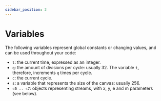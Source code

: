```yaml
---
sidebar_position: 2
---
```

# Variables
The following variables represent global constants or changing values, and can be used throughout your code:
* `t`: the current time, expressed as an integer.
* `q`: the amount of divisions per cycle: usually 32. The variable `t`, therefore, increments `q` times per cycle.
* `c`: the current cycle.
* `s`: a variable that represents the size of the canvas: usually 256.
* `s0 .. s7`: objects representing streams, with x, y, e and m parameters (see below).